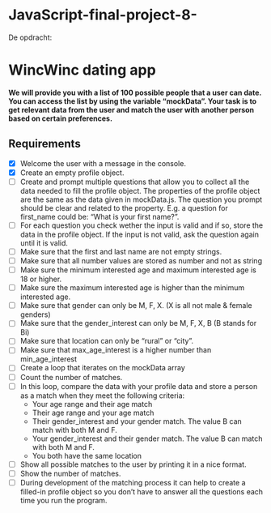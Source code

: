 # JavaScript-final-project-8-

De opdracht:
# WincWinc dating app

**We will provide you with a list of 100 possible people that a user can date. You can access the list by using the variable “mockData”. Your task is to get relevant data from the user and match the user with another person based on certain preferences.**

## Requirements

- [x] Welcome the user with a message in the console.
- [x] Create an empty profile object.
- [ ] Create and prompt multiple questions that allow you to collect all the data needed to fill the profile object. The properties of the profile object are the same as the data given in mockData.js. The question you prompt should be clear and related to the property. E.g. a question for first_name could be: “What is your first name?”.
- [ ] For each question you check wether the input is valid and if so, store the data in the profile object. If the input is not valid, ask the question again until it is valid.
- [ ] Make sure that the first and last name are not empty strings.
- [ ] Make sure that all number values are stored as number and not as string
- [ ] Make sure the minimum interested age and maximum interested age is 18 or higher.
- [ ] Make sure the maximum interested age is higher than the minimum interested age.
- [ ] Make sure that gender can only be M, F, X. (X is all not male & female genders)
- [ ] Make sure that the gender_interest can only be M, F, X, B (B stands for Bi)
- [ ] Make sure that location can only be “rural” or “city”.
- [ ] Make sure that max_age_interest is a higher number than min_age_interest
- [ ] Create a loop that iterates on the mockData array
- [ ] Count the number of matches.
- [ ] In this loop, compare the data with your profile data and store a person as a match when they meet the following criteria:
    - Your age range and their age match
    - Their age range and your age match
    - Their gender_interest and your gender match. The value B can match with both M and F.
    - Your gender_interest and their gender match. The value B can match with both M and F.
    - You both have the same location
- [ ] Show all possible matches to the user by printing it in a nice format.
- [ ] Show the number of matches.
- [ ] During development of the matching process it can help to create a filled-in profile object so you don’t have to answer all the questions each time you run the program.
